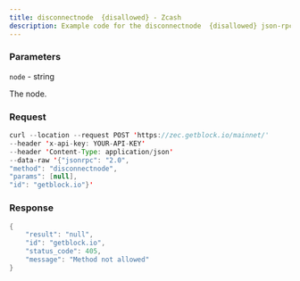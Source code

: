 ```yaml
---
title: disconnectnode  {disallowed} - Zcash
description: Example code for the disconnectnode  {disallowed} json-rpc method. Сomplete guide on how to use disconnectnode  {disallowed} json-rpc in GetBlock.io Web3 documentation.
---
```


### Parameters


`node` - string

The node.

### Request

``` java
curl --location --request POST 'https://zec.getblock.io/mainnet/' 
--header 'x-api-key: YOUR-API-KEY' 
--header 'Content-Type: application/json' 
--data-raw '{"jsonrpc": "2.0",
"method": "disconnectnode",
"params": [null],
"id": "getblock.io"}'
```

###  Response

``` java
{
    "result": "null",
    "id": "getblock.io",
    "status_code": 405,
    "message": "Method not allowed"
}
```

